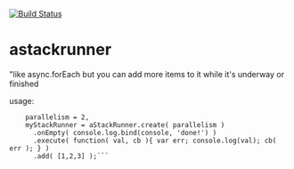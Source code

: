 [![Build Status](https://travis-ci.org/w0ps/astackrunner.svg)](https://travis-ci.org/w0ps/astackrunner)

# astackrunner
"like async.forEach but you can add more items to it while it's underway or finished

usage:
```var aStackRunner = require('astackrunner'),
    parallelism = 2,
    myStackRunner = aStackRunner.create( parallelism )
      .onEmpty( console.log.bind(console, 'done!') )
      .execute( function( val, cb ){ var err; console.log(val); cb( err ); } )
      .add( [1,2,3] );```
